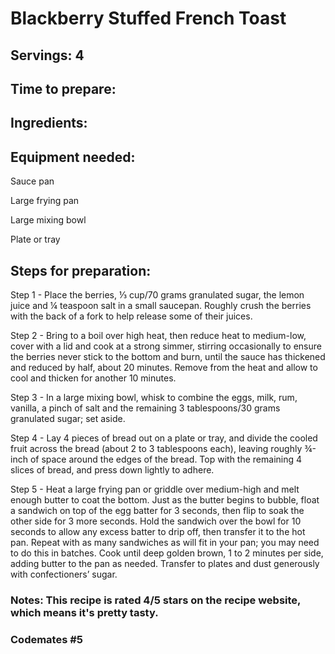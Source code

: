 # Blackberry Stuffed French Toast

## Servings: 4

## Time to prepare: 

## Ingredients:


## Equipment needed:
Sauce pan

Large frying pan

Large mixing bowl  

Plate or tray

## Steps for preparation:

Step 1 - 
Place the berries, ⅓ cup/70 grams granulated sugar, the lemon juice and ¼ teaspoon salt in a small saucepan. Roughly crush the berries with the back of a fork to help release some of their juices.

Step 2 - 
Bring to a boil over high heat, then reduce heat to medium-low, cover with a lid and cook at a strong simmer, stirring occasionally to ensure the berries never stick to the bottom and burn, until the sauce has thickened and reduced by half, about 20 minutes. Remove from the heat and allow to cool and thicken for another 10 minutes.

Step 3 - 
In a large mixing bowl, whisk to combine the eggs, milk, rum, vanilla, a pinch of salt and the remaining 3 tablespoons/30 grams granulated sugar; set aside.

Step 4 - 
Lay 4 pieces of bread out on a plate or tray, and divide the cooled fruit across the bread (about 2 to 3 tablespoons each), leaving roughly ¾-inch of space around the edges of the bread. Top with the remaining 4 slices of bread, and press down lightly to adhere.

Step 5 - 
Heat a large frying pan or griddle over medium-high and melt enough butter to coat the bottom. Just as the butter begins to bubble, float a sandwich on top of the egg batter for 3 seconds, then flip to soak the other side for 3 more seconds. Hold the sandwich over the bowl for 10 seconds to allow any excess batter to drip off, then transfer it to the hot pan. Repeat with as many sandwiches as will fit in your pan; you may need to do this in batches. Cook until deep golden brown, 1 to 2 minutes per side, adding butter to the pan as needed. Transfer to plates and dust generously with confectioners’ sugar.

### Notes: This recipe is rated 4/5 stars on the recipe website, which means it's pretty tasty.



### Codemates #5
